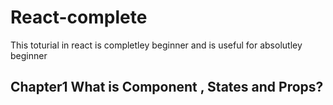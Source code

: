 # React-complete
This toturial in react is completley beginner and is useful for absolutley beginner  
## Chapter1  What is Component , States and Props?
